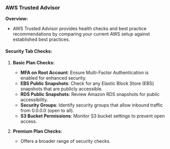 ### **AWS Trusted Advisor**

**Overview:**
- AWS Trusted Advisor provides health checks and best practice recommendations by comparing your current AWS setup against established best practices.

#### **Security Tab Checks:**

1. **Basic Plan Checks:**
   - **MFA on Root Account**: Ensure Multi-Factor Authentication is enabled for enhanced security.
   - **EBS Public Snapshots**: Check for any Elastic Block Store (EBS) snapshots that are publicly accessible.
   - **RDS Public Snapshots**: Review Amazon RDS snapshots for public accessibility.
   - **Security Groups**: Identify security groups that allow inbound traffic from 0.0.0.0 (open to all).
   - **S3 Bucket Permissions**: Monitor S3 bucket settings to prevent open access.

2. **Premium Plan Checks:**
   - Offers a broader range of security checks.
